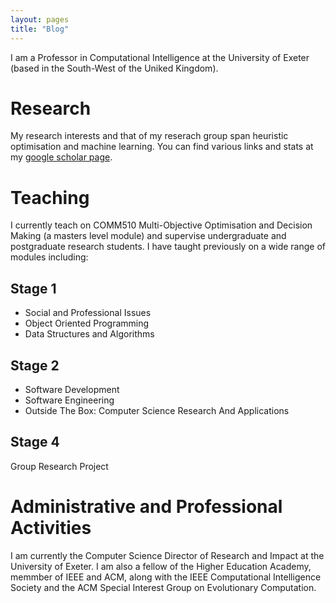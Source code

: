 ```yaml
---
layout: pages
title: "Blog"
---
```


I am a Professor in Computational Intelligence at the University of Exeter (based in the South-West of the Uniked Kingdom). 

# Research

My research interests and that of my reserach group span heuristic optimisation and machine learning. You can find various links and stats at my [google scholar page](https://scholar.google.com/citations?user=tvV_iQEAAAAJ&hl=en). 

# Teaching

I currently teach on COMM510 Multi-Objective Optimisation and Decision Making (a masters level module) and supervise undergraduate and postgraduate research students. I have taught previously on a wide range of modules including:

## Stage 1
- Social and Professional Issues
- Object Oriented Programming
- Data Structures and Algorithms

## Stage 2
- Software Development
- Software Engineering
- Outside The Box: Computer Science Research And Applications

## Stage 4
Group Research Project

# Administrative and Professional Activities

I am currently the Computer Science Director of Research and Impact at the University of Exeter. I am also a fellow of the Higher Education Academy, memmber of IEEE and ACM, along with the IEEE Computational Intelligence Society and the ACM Special Interest Group on Evolutionary Computation.   

